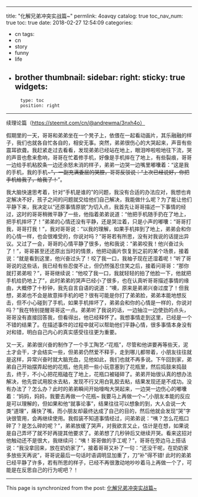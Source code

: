 
---
title: "化解兄弟冲突实战篇~"
permlink: 4oavqy
catalog: true
toc_nav_num: true
toc: true
date: 2018-02-27 12:54:09
categories:
- cn
tags:
- cn
- story
- funny
- life
- brother
thumbnail: 
sidebar:
    right:
        sticky: true
widgets:
    -
        type: toc
        position: right
---


续理论篇（https://steemit.com/cn/@andrewma/3nxh4o）

假期里的一天，哥哥和弟弟坐在一个凳子上，依偎在一起看动画片，其乐融融的样子，我们也就各自忙各自的，相安无事。突然，弟弟很伤心的大哭起来，声音有些震耳欲聋。我赶紧走过去看看，发现弟弟已经站在地上，眼泪哗啦啦地往下流，哭的声音也愈来愈响，哥哥在忙着修手机，好像是手机摔在了地上，有些裂痕，哥哥一边给手机粘胶条一边还余怒未消的样子，弟弟一边哭一边嘴里嘟囔着：“这是我的手机，我的手机~~~”，一副充满委屈的哭腔，哥哥反驳说：“上次已经说好，你把手机给我了，给我了！~~”。

我大脑快速思考着，针对“手机是谁的”的问题，我没有合适的办法应对，我想也肯定解决不好，孩子之间的问题就交给他们自己解决，我能做什么呢？为了能让他们平静下来，我决定以“还原事情原貌”为切入点，我首先让哥哥描述一下事情的经过，这时的哥哥稍微平静了一些，他指着弟弟说道：“他把手机随手扔在了地上，把手机摔坏了！”弟弟的心情还没有平静，还是哭泣着，只是小声的嘟囔：“哥哥打我，哥哥打我！”，我对哥哥说：“以我的理解，如果手机摔到了地上，弟弟会和你的心情一样，也会很难受的，你说对吗？”哥哥若有所思，没有对我说的话提出异议。又过了一会，哥哥的心情平静了很多，他和我说：“弟弟咬我！他兴奋过头了！”，哥哥甚至还还原出当时的情景，他把动画片恢复到之前的某个场景，接着说：“就是看到这里，他兴奋过头了！咬了我一口，我袖子现在还湿着呢！”听了哥哥说的这些话，我已经有些忍俊不止，但仍然强忍住笑之后，接着问哥哥：“那你就打弟弟啦？”，哥哥继续说：“他咬了我一口，我就轻轻的拍了他脸一下，他就把手机给扔地上了”，此时弟弟的哭声已经小了很多，也在认真听哥哥描述事情的缘由，大概停了十秒钟，我先自言自语的说道：“噢，原来是弟弟兴奋过度了！但我想，弟弟也不会是故意摔手机的吧？很有可能是你打了弟弟脸，弟弟本能地想反击，但不小心碰到了手机，如果手机摔坏了，弟弟会和你的心情是一样的，你说对吗？”我在特别提醒哥哥这一点。弟弟听了我说的话，一边抽泣一边使劲的点头，哥哥没有直接回答我，但看得出，他已经释怀了。我想事情走到这里，已经是一个不错的结果了。在描述事件的过程中就可以帮助他们平静心情，很多事情本身没有对和错，明白自己内心的真实感受往往更为重要。

又一天，弟弟很兴奋的制作了一个手工陶艺-“花瓶”，尽管和他讲要再等些天，泥土才会干，才会结实一些，但弟弟仍然爱不释手，走到哪儿都带着，小朋友往往就是这样，异常兴奋时就大脑充血，见他如此，我们也就不再多说。下午回到家，弟弟自己开始摆弄起他的花瓶，他先把一些小玩意塞到了花瓶里，然后捣鼓来捣鼓去，终于，不小心把花瓶磕在了地上，花瓶口被碰碎了。弟弟开始很认真的想办法解决，他先尝试用胶水去粘，发现不行又用白乳胶去粘，结果发现还是不成功。没有办法了？怎么办？此时的弟弟瞬间开始嚎啕大哭起来，一边哭一边伤心的嘟囔着：“妈妈，妈妈，我要去再做一个花瓶~ 我要马上再做一个~”,小朋友本能的反应是可以理解的，但如果和他“就事论事”，结果往往可以想象的到，大人会说一大类“道理”，痛快了嘴，而小朋友却最终达成了自己的目的，然后他就会发现“哭”字诀很管用，会再继续使用。我假装不知道事情经过，问弟弟说：“咦？怎么花瓶口碎了？是怎么碎的呢？”，弟弟放缓了哭声，对我欲言又止，估计是在想，如果说是自己弄坏了就不好再提其他要求了。弟弟想了几秒钟后又继续开哭。看来这招对他触动还不是很大，我继续问：“咦！哥哥做的手工呢？”，哥哥在旁边马上搭话说：“我没拿回来，放在奶奶家了”，接着哥哥又补了一句：“还没干呢，在奶奶家多放些天再说”，哥哥说最后一句话时语调明显加重了，刀“补”得不错! 此时的弟弟已经平静了许多，若有所思的样子，已经不再很激动地吵吵着马上再做一个了，可能是在反思自己的行为呢吧？！

- - -

This page is synchronized from the post: [化解兄弟冲突实战篇~](https://steemit.com/@andrewma/4oavqy)
